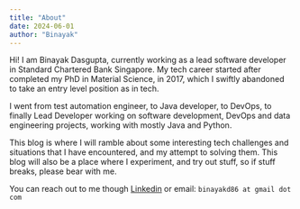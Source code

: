 ```yaml
---
title: "About"
date: 2024-06-01
author: "Binayak"
---
```


Hi! I am Binayak Dasgupta, currently working as a lead software developer in Standard Chartered Bank Singapore. My tech career started after completed my PhD in Material Science, in 2017, which I swiftly abandoned to take an entry level position as in tech. 

I went from test automation engineer, to Java developer, to DevOps, to finally Lead Developer working on software development, DevOps and data engineering projects, working with mostly Java and Python. 

This blog is where I will ramble about some interesting tech challenges and situations that I have encountered, and my attempt to solving them. This blog will also be a place where I experiment, and try out stuff, so if stuff breaks, please bear with me. 

You can reach out to me though [Linkedin](https://www.linkedin.com/in/dasguptabinayak/) or email: `binayakd86 at gmail dot com`

